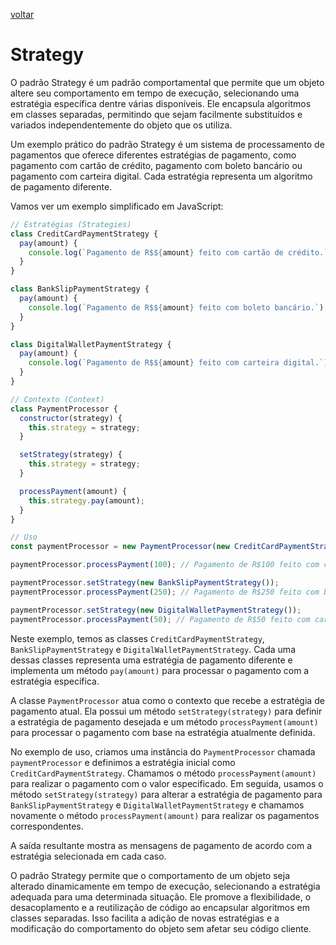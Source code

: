[voltar](/README.md)

# Strategy

O padrão Strategy é um padrão comportamental que permite que um objeto altere seu comportamento em tempo de execução, selecionando uma estratégia específica dentre várias disponíveis. Ele encapsula algoritmos em classes separadas, permitindo que sejam facilmente substituídos e variados independentemente do objeto que os utiliza.

Um exemplo prático do padrão Strategy é um sistema de processamento de pagamentos que oferece diferentes estratégias de pagamento, como pagamento com cartão de crédito, pagamento com boleto bancário ou pagamento com carteira digital. Cada estratégia representa um algoritmo de pagamento diferente.

Vamos ver um exemplo simplificado em JavaScript:

```js
// Estratégias (Strategies)
class CreditCardPaymentStrategy {
  pay(amount) {
    console.log(`Pagamento de R$${amount} feito com cartão de crédito.`);
  }
}

class BankSlipPaymentStrategy {
  pay(amount) {
    console.log(`Pagamento de R$${amount} feito com boleto bancário.`);
  }
}

class DigitalWalletPaymentStrategy {
  pay(amount) {
    console.log(`Pagamento de R$${amount} feito com carteira digital.`);
  }
}

// Contexto (Context)
class PaymentProcessor {
  constructor(strategy) {
    this.strategy = strategy;
  }

  setStrategy(strategy) {
    this.strategy = strategy;
  }

  processPayment(amount) {
    this.strategy.pay(amount);
  }
}

// Uso
const paymentProcessor = new PaymentProcessor(new CreditCardPaymentStrategy());

paymentProcessor.processPayment(100); // Pagamento de R$100 feito com cartão de crédito.

paymentProcessor.setStrategy(new BankSlipPaymentStrategy());
paymentProcessor.processPayment(250); // Pagamento de R$250 feito com boleto bancário.

paymentProcessor.setStrategy(new DigitalWalletPaymentStrategy());
paymentProcessor.processPayment(50); // Pagamento de R$50 feito com carteira digital.

```

Neste exemplo, temos as classes `CreditCardPaymentStrategy`, `BankSlipPaymentStrategy` e `DigitalWalletPaymentStrategy`. Cada uma dessas classes representa uma estratégia de pagamento diferente e implementa um método `pay(amount)` para processar o pagamento com a estratégia específica.

A classe `PaymentProcessor` atua como o contexto que recebe a estratégia de pagamento atual. Ela possui um método `setStrategy(strategy)` para definir a estratégia de pagamento desejada e um método `processPayment(amount)` para processar o pagamento com base na estratégia atualmente definida.

No exemplo de uso, criamos uma instância do `PaymentProcessor` chamada `paymentProcessor` e definimos a estratégia inicial como `CreditCardPaymentStrategy`. Chamamos o método `processPayment(amount)` para realizar o pagamento com o valor especificado. Em seguida, usamos o método `setStrategy(strategy)` para alterar a estratégia de pagamento para `BankSlipPaymentStrategy` e `DigitalWalletPaymentStrategy` e chamamos novamente o método `processPayment(amount)` para realizar os pagamentos correspondentes.

A saída resultante mostra as mensagens de pagamento de acordo com a estratégia selecionada em cada caso.

O padrão Strategy permite que o comportamento de um objeto seja alterado dinamicamente em tempo de execução, selecionando a estratégia adequada para uma determinada situação. Ele promove a flexibilidade, o desacoplamento e a reutilização de código ao encapsular algoritmos em classes separadas. Isso facilita a adição de novas estratégias e a modificação do comportamento do objeto sem afetar seu código cliente.